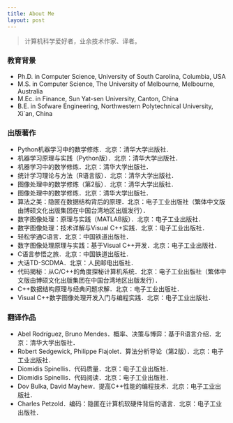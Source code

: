 ```yaml
---
title: About Me
layout: post
---
```


> 计算机科学爱好者，业余技术作家、译者。

### 教育背景

- Ph.D. in Computer Science, University of South Carolina, Columbia, USA
- M.S. in Computer Science, The University of Melbourne, Melbourne, Australia
- M.Ec. in Finance, Sun Yat-sen University, Canton, China
- B.E. in Sofware Engineering, Northwestern Polytechnical University, Xi`an, China

### 出版著作

-	Python机器学习中的数学修炼．北京：清华大学出版社．
-	机器学习原理与实践（Python版）．北京：清华大学出版社．
-	机器学习中的数学修炼．北京：清华大学出版社．
-	统计学习理论与方法（R语言版）．北京：清华大学出版社．
-	图像处理中的数学修炼（第2版）．北京：清华大学出版社．
-	图像处理中的数学修炼．北京：清华大学出版社．
-	算法之美：隐匿在数据结构背后的原理．北京：电子工业出版社（繁体中文版由博硕文化出版集团在中国台湾地区出版发行）．
-	数字图像处理：原理与实践（MATLAB版）．北京：电子工业出版社．
-	数字图像处理：技术详解与Visual C++实践．北京：电子工业出版社．
-	轻松学通C语言．北京：中国铁道出版社．
-	数字图像处理原理与实践：基于Visual C++开发．北京：电子工业出版社．
-	C语言参悟之旅．北京：中国铁道出版社．
-	大话TD-SCDMA．北京：人民邮电出版社．
-	代码揭秘：从C/C++的角度探秘计算机系统．北京：电子工业出版社（繁体中文版由博硕文化出版集团在中国台湾地区出版发行）．
-	C++数据结构原理与经典问题求解．北京：电子工业出版社．
-	Visual C++数字图像处理开发入门与编程实践．北京：电子工业出版社．

### 翻译作品

- Abel Rodríguez, Bruno Mendes．概率、决策与博弈：基于R语言介绍．北京：清华大学出版社．
-	Robert Sedgewick, Philippe Flajolet．算法分析导论（第2版）．北京：电子工业出版社．
-	Diomidis Spinellis．代码质量．北京：电子工业出版社．
-	Diomidis Spinellis．代码阅读．北京：电子工业出版社．
-	Dov Bulka, David Mayhew．提高C++性能的编程技术．北京：电子工业出版社．
-	Charles Petzold．编码：隐匿在计算机软硬件背后的语言．北京：电子工业出版社．

